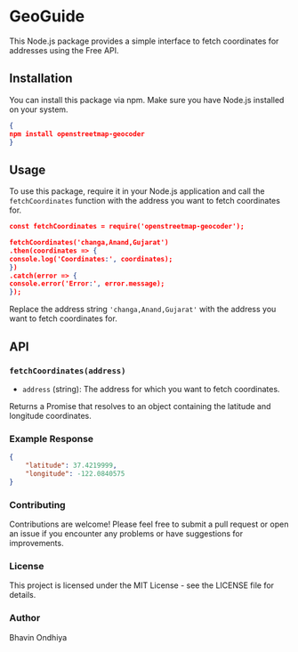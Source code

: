 ﻿# GeoGuide

This Node.js package provides a simple interface to fetch coordinates for addresses using the Free API.

## Installation

You can install this package via npm. Make sure you have Node.js installed on your system.

```json
{
npm install openstreetmap-geocoder
}
```


## Usage

To use this package, require it in your Node.js application and call the `fetchCoordinates` function with the address you want to fetch coordinates for.
```json
const fetchCoordinates = require('openstreetmap-geocoder');

fetchCoordinates('changa,Anand,Gujarat')
.then(coordinates => {
console.log('Coordinates:', coordinates);
})
.catch(error => {
console.error('Error:', error.message);
});
```

Replace the address string `'changa,Anand,Gujarat'` with the address you want to fetch coordinates for.

## API

### `fetchCoordinates(address)`

- `address` (string): The address for which you want to fetch coordinates.

Returns a Promise that resolves to an object containing the latitude and longitude coordinates.

### Example Response

```json
{
    "latitude": 37.4219999,
    "longitude": -122.0840575
}
```

### Contributing
Contributions are welcome! Please feel free to submit a pull request or open an issue if you encounter any problems or have suggestions for improvements.

### License
This project is licensed under the MIT License - see the LICENSE file for details.

### Author
Bhavin Ondhiya
